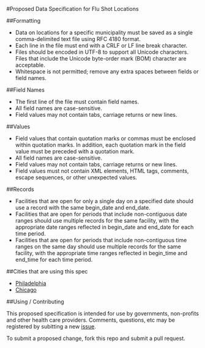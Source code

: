 #Proposed Data Specification for Flu Shot Locations

##Formatting

* Data on locations for a specific municipality must be saved as a single comma-delimited text file using RFC 4180 format.
* Each line in the file must end with a CRLF or LF line break character.
* Files should be encoded in UTF-8 to support all Unicode characters. Files that include the Unicode byte-order mark (BOM) character are acceptable.
* Whitespace is not permitted; remove any extra spaces between fields or field names. 

##Field Names

* The first line of the file must contain field names.
* All field names are case-sensitive.
* Field values may not contain tabs, carriage returns or new lines.

##Values

* Field values that contain quotation marks or commas must be enclosed within quotation marks. In addition, each quotation mark in the field value must be preceded with a quotation mark. 
* All field names are case-sensitive.
* Field values may not contain tabs, carriage returns or new lines.
* Field values must not contain XML elements, HTML tags, comments, escape sequences, or other unexpected values.

##Records

* Facilities that are open for only a single day on a specified date should use a record with the same begin_date and end_date.
* Facilities that are open for periods that include non-contiguous date ranges should use multiple records for the same facility, with the appropriate date ranges reflected in begin_date and end_date for each time period.
* Facilities that are open for periods that include non-contiguous time ranges on the same day should use multiple records for the same facility, with the appropriate time ranges reflected in begin_time and end_time for each time period.

##Cities that are using this spec

* [Philadelphia](https://github.com/CityOfPhiladelphia/flu-shot-spec)
* [Chicago](https://data.cityofchicago.org/developers/docs/flu-shot-clinic-locations-2013)

##Using / Contributing

This proposed specification is intended for use by governments, non-profits and other health care providers. Comments, questions, etc may be registered by subitting a new [issue](../../issues).

To submit a proposed change, fork this repo and submit a pull request.
